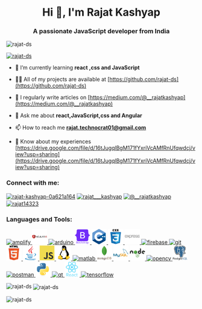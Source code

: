 <h1 align="center">Hi 👋, I'm Rajat Kashyap</h1>
<h3 align="center">A passionate JavaScript developer from India</h3>

<p align="left"> <img src="https://komarev.com/ghpvc/?username=rajat-ds&label=Profile%20views&color=0e75b6&style=flat" alt="rajat-ds" /> </p>

<p align="left"> <a href="https://github.com/ryo-ma/github-profile-trophy"><img src="https://github-profile-trophy.vercel.app/?username=rajat-ds" alt="rajat-ds" /></a> </p>

- 🌱 I’m currently learning **react ,css and JavaScript**

- 👨‍💻 All of my projects are available at [https://github.com/rajat-ds](https://github.com/rajat-ds)

- 📝 I regularly write articles on [https://medium.com/@__rajatkashyap](https://medium.com/@__rajatkashyap)

- 💬 Ask me about **react,JavaScript,css and Angular**

- 📫 How to reach me **rajat.technocrat01@gmail.com**

- 📄 Know about my experiences [https://drive.google.com/file/d/16tJugqlBgM171fYxriVcAMfRnUfqwdcj/view?usp=sharing](https://drive.google.com/file/d/16tJugqlBgM171fYxriVcAMfRnUfqwdcj/view?usp=sharing)

<h3 align="left">Connect with me:</h3>
<p align="left">
<a href="https://linkedin.com/in/rajat-kashyap-0a621a164" target="blank"><img align="center" src="https://cdn.jsdelivr.net/npm/simple-icons@3.0.1/icons/linkedin.svg" alt="rajat-kashyap-0a621a164" height="30" width="40" /></a>
<a href="https://instagram.com/rajat___kashyap" target="blank"><img align="center" src="https://cdn.jsdelivr.net/npm/simple-icons@3.0.1/icons/instagram.svg" alt="rajat___kashyap" height="30" width="40" /></a>
<a href="https://medium.com/@__rajatkashyap" target="blank"><img align="center" src="https://cdn.jsdelivr.net/npm/simple-icons@3.0.1/icons/medium.svg" alt="@__rajatkashyap" height="30" width="40" /></a>
<a href="https://www.leetcode.com/rajat14323" target="blank"><img align="center" src="https://cdn.jsdelivr.net/npm/simple-icons@3.0.1/icons/leetcode.svg" alt="rajat14323" height="30" width="40" /></a>
</p>

<h3 align="left">Languages and Tools:</h3>
<p align="left"> <a href="https://aws.amazon.com/amplify/" target="_blank"> <img src="https://docs.amplify.aws/assets/logo-dark.svg" alt="amplify" width="40" height="40"/> </a> <a href="https://angular.io" target="_blank"> <img src="https://raw.githubusercontent.com/devicons/devicon/master/icons/angularjs/angularjs-original-wordmark.svg" alt="angularjs" width="40" height="40"/> </a> <a href="https://www.arduino.cc/" target="_blank"> <img src="https://cdn.worldvectorlogo.com/logos/arduino-1.svg" alt="arduino" width="40" height="40"/> </a> <a href="https://getbootstrap.com" target="_blank"> <img src="https://raw.githubusercontent.com/devicons/devicon/master/icons/bootstrap/bootstrap-plain-wordmark.svg" alt="bootstrap" width="40" height="40"/> </a> <a href="https://www.w3schools.com/cpp/" target="_blank"> <img src="https://raw.githubusercontent.com/devicons/devicon/master/icons/cplusplus/cplusplus-original.svg" alt="cplusplus" width="40" height="40"/> </a> <a href="https://www.w3schools.com/css/" target="_blank"> <img src="https://raw.githubusercontent.com/devicons/devicon/master/icons/css3/css3-original-wordmark.svg" alt="css3" width="40" height="40"/> </a> <a href="https://expressjs.com" target="_blank"> <img src="https://raw.githubusercontent.com/devicons/devicon/master/icons/express/express-original-wordmark.svg" alt="express" width="40" height="40"/> </a> <a href="https://firebase.google.com/" target="_blank"> <img src="https://www.vectorlogo.zone/logos/firebase/firebase-icon.svg" alt="firebase" width="40" height="40"/> </a> <a href="https://git-scm.com/" target="_blank"> <img src="https://www.vectorlogo.zone/logos/git-scm/git-scm-icon.svg" alt="git" width="40" height="40"/> </a> <a href="https://www.w3.org/html/" target="_blank"> <img src="https://raw.githubusercontent.com/devicons/devicon/master/icons/html5/html5-original-wordmark.svg" alt="html5" width="40" height="40"/> </a> <a href="https://www.java.com" target="_blank"> <img src="https://raw.githubusercontent.com/devicons/devicon/master/icons/java/java-original.svg" alt="java" width="40" height="40"/> </a> <a href="https://developer.mozilla.org/en-US/docs/Web/JavaScript" target="_blank"> <img src="https://raw.githubusercontent.com/devicons/devicon/master/icons/javascript/javascript-original.svg" alt="javascript" width="40" height="40"/> </a> <a href="https://www.linux.org/" target="_blank"> <img src="https://raw.githubusercontent.com/devicons/devicon/master/icons/linux/linux-original.svg" alt="linux" width="40" height="40"/> </a> <a href="https://www.mathworks.com/" target="_blank"> <img src="https://raw.githubusercontent.com/simple-icons/simple-icons/master/icons/mathworks.svg" alt="matlab" width="40" height="40"/> </a> <a href="https://www.mongodb.com/" target="_blank"> <img src="https://raw.githubusercontent.com/devicons/devicon/master/icons/mongodb/mongodb-original-wordmark.svg" alt="mongodb" width="40" height="40"/> </a> <a href="https://www.mysql.com/" target="_blank"> <img src="https://raw.githubusercontent.com/devicons/devicon/master/icons/mysql/mysql-original-wordmark.svg" alt="mysql" width="40" height="40"/> </a> <a href="https://nodejs.org" target="_blank"> <img src="https://raw.githubusercontent.com/devicons/devicon/master/icons/nodejs/nodejs-original-wordmark.svg" alt="nodejs" width="40" height="40"/> </a> <a href="https://opencv.org/" target="_blank"> <img src="https://www.vectorlogo.zone/logos/opencv/opencv-icon.svg" alt="opencv" width="40" height="40"/> </a> <a href="https://www.postgresql.org" target="_blank"> <img src="https://raw.githubusercontent.com/devicons/devicon/master/icons/postgresql/postgresql-original-wordmark.svg" alt="postgresql" width="40" height="40"/> </a> <a href="https://postman.com" target="_blank"> <img src="https://www.vectorlogo.zone/logos/getpostman/getpostman-icon.svg" alt="postman" width="40" height="40"/> </a> <a href="https://www.python.org" target="_blank"> <img src="https://raw.githubusercontent.com/devicons/devicon/master/icons/python/python-original.svg" alt="python" width="40" height="40"/> </a> <a href="https://www.qt.io/" target="_blank"> <img src="https://upload.wikimedia.org/wikipedia/commons/0/0b/Qt_logo_2016.svg" alt="qt" width="40" height="40"/> </a> <a href="https://reactjs.org/" target="_blank"> <img src="https://raw.githubusercontent.com/devicons/devicon/master/icons/react/react-original-wordmark.svg" alt="react" width="40" height="40"/> </a> <a href="https://www.tensorflow.org" target="_blank"> <img src="https://www.vectorlogo.zone/logos/tensorflow/tensorflow-icon.svg" alt="tensorflow" width="40" height="40"/> </a> </p>

<p><img align="left" src="https://github-readme-stats.vercel.app/api/top-langs?username=rajat-ds&show_icons=true&locale=en&layout=compact" alt="rajat-ds" /></p>

<p>&nbsp;<img align="center" src="https://github-readme-stats.vercel.app/api?username=rajat-ds&show_icons=true&locale=en" alt="rajat-ds" /></p>

<p><img align="center" src="https://github-readme-streak-stats.herokuapp.com/?user=rajat-ds&" alt="rajat-ds" /></p>
